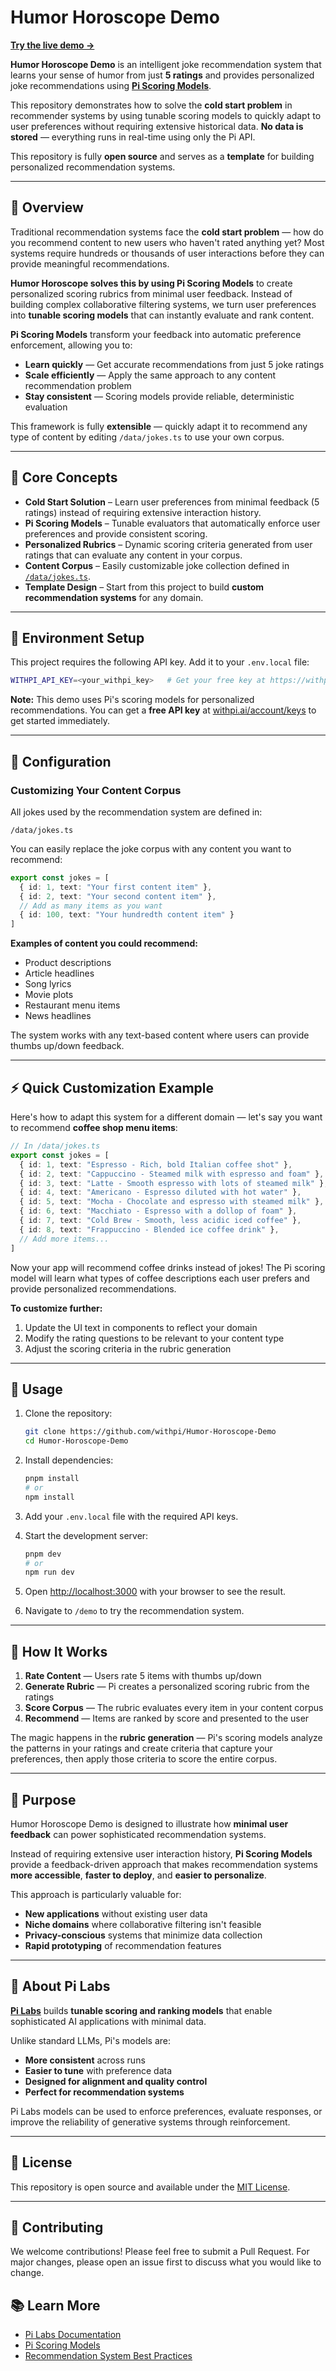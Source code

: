 # Humor Horoscope Demo

**[Try the live demo →](https://vercel.com/pi-copilot/v0-joke-box-app)**

**Humor Horoscope Demo** is an intelligent joke recommendation system that learns your sense of humor from just **5 ratings** and provides personalized joke recommendations using **[Pi Scoring Models](https://code.withpi.ai/score/writing_rubrics)**.

This repository demonstrates how to solve the **cold start problem** in recommender systems by using tunable scoring models to quickly adapt to user preferences without requiring extensive historical data. **No data is stored** — everything runs in real-time using only the Pi API.

This repository is fully **open source** and serves as a **template** for building personalized recommendation systems.

---

## 🚀 Overview

Traditional recommendation systems face the **cold start problem** — how do you recommend content to new users who haven't rated anything yet? Most systems require hundreds or thousands of user interactions before they can provide meaningful recommendations.

**Humor Horoscope solves this by using Pi Scoring Models** to create personalized scoring rubrics from minimal user feedback. Instead of building complex collaborative filtering systems, we turn user preferences into **tunable scoring models** that can instantly evaluate and rank content.

**Pi Scoring Models** transform your feedback into automatic preference enforcement, allowing you to:
* **Learn quickly** — Get accurate recommendations from just 5 joke ratings
* **Scale efficiently** — Apply the same approach to any content recommendation problem
* **Stay consistent** — Scoring models provide reliable, deterministic evaluation

This framework is fully **extensible** — quickly adapt it to recommend any type of content by editing `/data/jokes.ts` to use your own corpus.

---

## 🧠 Core Concepts

* **Cold Start Solution** – Learn user preferences from minimal feedback (5 ratings) instead of requiring extensive interaction history.
* **Pi Scoring Models** – Tunable evaluators that automatically enforce user preferences and provide consistent scoring.
* **Personalized Rubrics** – Dynamic scoring criteria generated from user ratings that can evaluate any content in your corpus.
* **Content Corpus** – Easily customizable joke collection defined in [`/data/jokes.ts`](./data/jokes.ts).
* **Template Design** – Start from this project to build **custom recommendation systems** for any domain.

---

## 🔑 Environment Setup

This project requires the following API key. Add it to your `.env.local` file:

```bash
WITHPI_API_KEY=<your_withpi_key>   # Get your free key at https://withpi.ai/account/keys
```

**Note:** This demo uses Pi's scoring models for personalized recommendations. You can get a **free API key** at [withpi.ai/account/keys](https://withpi.ai/account/keys) to get started immediately.

---

## 🧩 Configuration

### Customizing Your Content Corpus

All jokes used by the recommendation system are defined in:

```
/data/jokes.ts
```

You can easily replace the joke corpus with any content you want to recommend:

```typescript
export const jokes = [
  { id: 1, text: "Your first content item" },
  { id: 2, text: "Your second content item" },
  // Add as many items as you want
  { id: 100, text: "Your hundredth content item" }
]
```

**Examples of content you could recommend:**
* Product descriptions
* Article headlines  
* Song lyrics
* Movie plots
* Restaurant menu items
* News headlines

The system works with any text-based content where users can provide thumbs up/down feedback.

---

## ⚡ Quick Customization Example

Here's how to adapt this system for a different domain — let's say you want to recommend **coffee shop menu items**:

```typescript
// In /data/jokes.ts
export const jokes = [
  { id: 1, text: "Espresso - Rich, bold Italian coffee shot" },
  { id: 2, text: "Cappuccino - Steamed milk with espresso and foam" },
  { id: 3, text: "Latte - Smooth espresso with lots of steamed milk" },
  { id: 4, text: "Americano - Espresso diluted with hot water" },
  { id: 5, text: "Mocha - Chocolate and espresso with steamed milk" },
  { id: 6, text: "Macchiato - Espresso with a dollop of foam" },
  { id: 7, text: "Cold Brew - Smooth, less acidic iced coffee" },
  { id: 8, text: "Frappuccino - Blended ice coffee drink" },
  // Add more items...
]
```

Now your app will recommend coffee drinks instead of jokes! The Pi scoring model will learn what types of coffee descriptions each user prefers and provide personalized recommendations.

**To customize further:**
1. Update the UI text in components to reflect your domain
2. Modify the rating questions to be relevant to your content type
3. Adjust the scoring criteria in the rubric generation

---

## 🧪 Usage

1. Clone the repository:

   ```bash
   git clone https://github.com/withpi/Humor-Horoscope-Demo
   cd Humor-Horoscope-Demo
   ```

2. Install dependencies:

   ```bash
   pnpm install
   # or
   npm install
   ```

3. Add your `.env.local` file with the required API keys.

4. Start the development server:

   ```bash
   pnpm dev
   # or
   npm run dev
   ```

5. Open [http://localhost:3000](http://localhost:3000) with your browser to see the result.

6. Navigate to `/demo` to try the recommendation system.

---

## 🎯 How It Works

1. **Rate Content** — Users rate 5 items with thumbs up/down
2. **Generate Rubric** — Pi creates a personalized scoring rubric from the ratings
3. **Score Corpus** — The rubric evaluates every item in your content corpus
4. **Recommend** — Items are ranked by score and presented to the user

The magic happens in the **rubric generation** — Pi's scoring models analyze the patterns in your ratings and create criteria that capture your preferences, then apply those criteria to score the entire corpus.

---

## 🧭 Purpose

Humor Horoscope Demo is designed to illustrate how **minimal user feedback** can power sophisticated recommendation systems.

Instead of requiring extensive user interaction history, **Pi Scoring Models** provide a feedback-driven approach that makes recommendation systems **more accessible**, **faster to deploy**, and **easier to personalize**.

This approach is particularly valuable for:
* **New applications** without existing user data
* **Niche domains** where collaborative filtering isn't feasible  
* **Privacy-conscious** systems that minimize data collection
* **Rapid prototyping** of recommendation features

---

## 🧩 About Pi Labs

[**Pi Labs**](https://withpi.ai) builds **tunable scoring and ranking models** that enable sophisticated AI applications with minimal data.

Unlike standard LLMs, Pi's models are:

* **More consistent** across runs
* **Easier to tune** with preference data
* **Designed for alignment and quality control**
* **Perfect for recommendation systems**

Pi Labs models can be used to enforce preferences, evaluate responses, or improve the reliability of generative systems through reinforcement.

---

## 📄 License

This repository is open source and available under the [MIT License](./LICENSE).

---

## 🤝 Contributing

We welcome contributions! Please feel free to submit a Pull Request. For major changes, please open an issue first to discuss what you would like to change.

## 📚 Learn More

- [Pi Labs Documentation](https://code.withpi.ai/)
- [Pi Scoring Models](https://code.withpi.ai/score/writing_rubrics)
- [Recommendation System Best Practices](https://withpi.ai/blog)